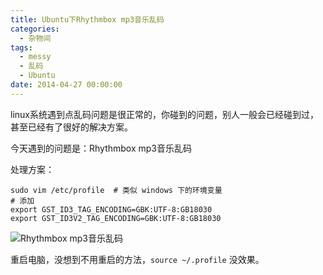 ```yaml
---
title: Ubuntu下Rhythmbox mp3音乐乱码
categories:
  - 杂物间
tags:
  - messy
  - 乱码
  - Ubuntu
date: 2014-04-27 00:00:00
---
```



linux系统遇到点乱码问题是很正常的，你碰到的问题，别人一般会已经碰到过，甚至已经有了很好的解决方案。

今天遇到的问题是：Rhythmbox mp3音乐乱码

处理方案：

    sudo vim /etc/profile  # 类似 windows 下的环境变量
    # 添加
    export GST_ID3_TAG_ENCODING=GBK:UTF-8:GB18030
    export GST_ID3V2_TAG_ENCODING=GBK:UTF-8:GB18030
    
![Rhythmbox mp3音乐乱码](/blogimgs/2014/04/27/cd93a704-ce17-11e3-9b5d-a00b8c0f6c03.jpg)<!--<source src="//cloud.githubusercontent.com/assets/2698003/2811361/cd93a704-ce17-11e3-9b5d-a00b8c0f6c03.jpg">-->

重启电脑，没想到不用重启的方法，`source ~/.profile` 没效果。

